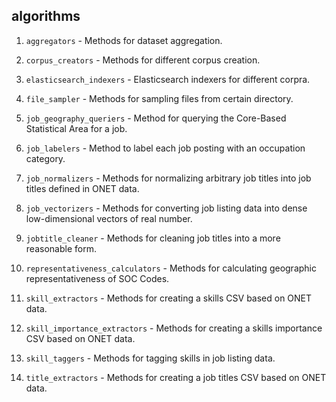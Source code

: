 algorithms
-----------
1. `aggregators` - Methods for dataset aggregation.

2. `corpus_creators` - Methods for different corpus creation.

3. `elasticsearch_indexers` - Elasticsearch indexers for different corpra. 

4. `file_sampler` - Methods for sampling files from certain directory.

5. `job_geography_queriers` - Method for querying the Core-Based Statistical Area for a job.

6. `job_labelers` -  Method to label each job posting with an occupation category. 

7. `job_normalizers` - Methods for normalizing arbitrary job titles into job titles defined in ONET data.

8. `job_vectorizers` - Methods for converting job listing data into dense low-dimensional vectors of real number.

9. `jobtitle_cleaner` - Methods for cleaning job titles into a more reasonable form. 

10. `representativeness_calculators` - Methods for calculating geographic representativeness of SOC Codes.

11. `skill_extractors` - Methods for creating a skills CSV based on ONET data.

12. `skill_importance_extractors` - Methods for creating a skills importance CSV based on ONET data.

13. `skill_taggers` - Methods for tagging skills in job listing data.

14. `title_extractors` - Methods for creating a job titles CSV based on ONET data.